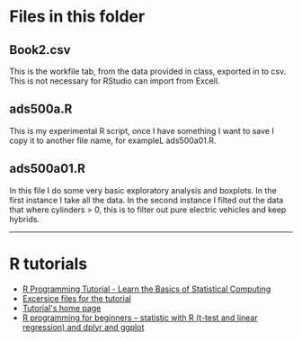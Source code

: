 # Files in this folder

## Book2.csv

This is the workfile tab, from the data provided in class, exported in to csv. This is not necessary for RStudio can import from Excell.

## ads500a.R
This is my experimental R script, once I have something I want to save I copy it to another file name, for exampleL ads500a01.R.

## ads500a01.R
In this file I do some very basic exploratory analysis and boxplots. In the first instance I take all the data. In the second instance I filted out the data that where cylinders > 0, this is to filter out pure electric vehicles and keep hybrids.

--- 
# R tutorials
- [R Programming Tutorial - Learn the Basics of Statistical Computing](https://youtu.be/_V8eKsto3Ug)
- [Excersice files for the tutorial](https://drive.google.com/drive/folders/15U8WjVKbYXaq6N6Wb_6bCr9QZ1DwCkAO)
- [Tutorial's home page](https://datalab.cc/tools/r01)
- [R programming for beginners – statistic with R (t-test and linear regression) and dplyr and ggplot](https://youtu.be/ANMuuq502rE)

